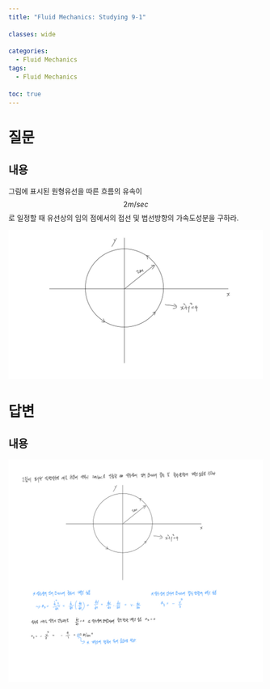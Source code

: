 ```yaml
---
title: "Fluid Mechanics: Studying 9-1"

classes: wide

categories:
  - Fluid Mechanics
tags:
  - Fluid Mechanics

toc: true
---
```


# 질문

## 내용

그림에 표시된 원형유선을 따른 흐름의 유속이 $$2m/sec$$로 일정할 때 유선상의 임의 점에서의 접선 및 법선방향의 가속도성분을 구하라.

![Figure](/assets/images/fluid/studying/9week/figure-9-1.png)

# 답변

## 내용

![Answer](/assets/images/fluid/studying/9week/answer-9-1.png)
